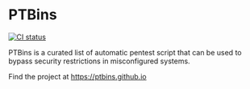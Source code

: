 # PTBins

[![CI status](https://github.com/PTBins/PTBins.github.io/actions/workflows/ci.yml/badge.svg)](https://github.com/PTBins/PTBins.github.io/actions?query=workflow:CI)

PTBins is a curated list of automatic pentest script that can be used to bypass security restrictions in misconfigured systems.

Find the project at https://ptbins.github.io
